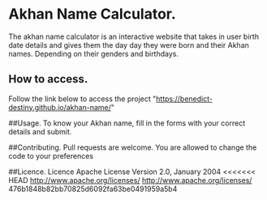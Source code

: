 # Akhan Name Calculator.
The akhan name calculator is an interactive website that takes in user birth date details and gives them the day day they were born and their Akhan names. Depending on their genders and birthdays.

## How to access.
Follow the link below to access the project "https://benedict-destiny.github.io/akhan-name/"

##Usage.
To know your Akhan name, fill in the forms with your correct details and submit.

##Contributing.
Pull requests are welcome. You are allowed to change the code to your preferences

##Licence.
Licence
                             Apache License
                       Version 2.0, January 2004
<<<<<<< HEAD http://www.apache.org/licenses/
                    http://www.apache.org/licenses/
476b1848b82bb70825d6092fa63be0491959a5b4